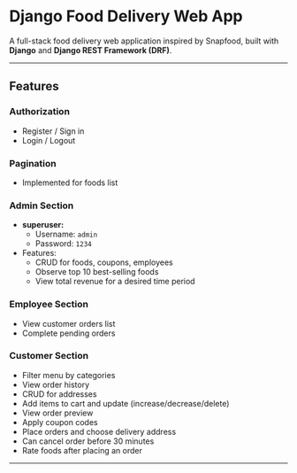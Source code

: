# Django Food Delivery Web App

A full-stack food delivery web application inspired by Snapfood, built with **Django** and **Django REST Framework (DRF)**.

---

## Features

### Authorization
- Register / Sign in
- Login / Logout

### Pagination
- Implemented for foods list

### Admin Section
- **superuser:**  
  - Username: `admin`  
  - Password: `1234`
- Features:  
  - CRUD for foods, coupons, employees  
  - Observe top 10 best-selling foods  
  - View total revenue for a desired time period

### Employee Section
- View customer orders list  
- Complete pending orders  

### Customer Section
- Filter menu by categories  
- View order history  
- CRUD for addresses  
- Add items to cart and update (increase/decrease/delete)  
- View order preview  
- Apply coupon codes  
- Place orders and choose delivery address  
- Can cancel order before 30 minutes  
- Rate foods after placing an order  

---
